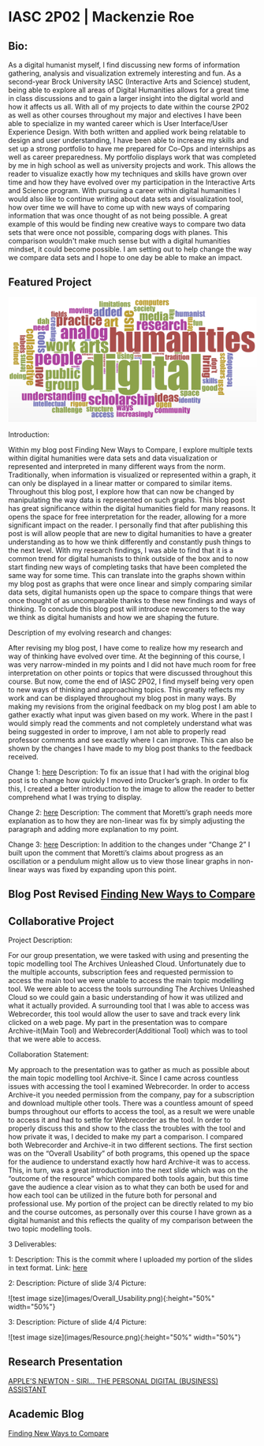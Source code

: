 
# IASC 2P02 | Mackenzie Roe

## Bio:

As a digital humanist myself, I find discussing new forms of information gathering, analysis and visualization extremely interesting and fun. As a second-year Brock University  IASC (Interactive Arts and Science) student, being able to explore all areas of Digital Humanities allows for a great time in class discussions and to gain a larger insight into the digital world and how it affects us all. With all of my projects to date within the course 2P02 as well as other courses throughout my major and electives I have been able to specialize in my wanted career which is User Interface/User Experience Design. With both written and applied work being relatable to design and user understanding, I have been able to increase my skills and set up a strong portfolio to have me prepared for Co-Ops and internships as well as career preparedness. My portfolio displays work that was completed by me in high school as well as university projects and work. This allows the reader to visualize exactly how my techniques and skills have grown over time and how they have evolved over my participation in the Interactive Arts and Science program. With pursuing a career within digital humanities I would also like to continue writing about data sets and visualization tool, how over time we will have to come up with new ways of comparing information that was once thought of as not being possible. A great example of this would be finding new creative ways to compare two data sets that were once not possible, comparing dogs with planes. This comparison wouldn't make much sense but with a digital humanities mindset, it could become possible. I am setting out to help change the way we compare data sets and I hope to one day be able to make an impact.




## Featured Project 

![](images/DH.png)

Introduction:

Within my blog post Finding New Ways to Compare, I explore multiple texts within digital humanities were data sets and data visualization or represented and interpreted in many different ways from the norm. Traditionally, when information is visualized or represented within a graph, it can only be displayed in a linear matter or compared to similar items. Throughout this blog post, I explore how that can now be changed by manipulating the way data is represented on such graphs. This blog post has great significance within the digital humanities field for many reasons. It opens the space for free interpretation for the reader, allowing for a more significant impact on the reader. I personally find that after publishing this post is will allow people that are new to digital humanities to have a greater understanding as to how we think differently and constantly push things to the next level. With my research findings, I was able to find that it is a common trend for digital humanists to think outside of the box and to now start finding new ways of completing tasks that have been completed the same way for some time. This can translate into the graphs shown within my blog post as graphs that were once linear and simply comparing similar data sets, digital humanists open up the space to compare things that were once thought of as uncomparable thanks to these new findings and ways of thinking. To conclude this blog post will introduce newcomers to the way we think as digital humanists and how we are shaping the future. 

Description of my evolving research and changes: 

After revising my blog post, I have come to realize how my research and way of thinking have evolved over time. At the beginning of this course, I was very narrow-minded in my points and I did not have much room for free interpretation on other points or topics that were discussed throughout this course. But now, come the end of  IASC 2P02, I find myself being very open to new ways of thinking and approaching topics. This greatly reflects my work and can be displayed throughout my blog post in many ways. By making my revisions from the original feedback on my blog post I am able to gather exactly what input was given based on my work. Where in the past I would simply read the comments and not completely understand what was being suggested in order to improve, I am not able to properly read professor comments and see exactly where I can improve. This can also be shown by the changes I have made to my blog post thanks to the feedback received.

Change 1: [here](https://github.com/mackenzieroe/IASC-2P02/commit/80a0c77d4d2bca1ec92c3cb1c52e603b6ffbd70f) Description: To fix an issue that I had with the original blog post is to change how quickly I moved into Drucker’s graph. In order to fix this, I created a better introduction to the image to allow the reader to better comprehend what I was trying to display.

Change 2: [here](https://github.com/mackenzieroe/IASC-2P02/commit/86f395133f7a6d77c5d589542ffaa9d1a1fae97f) Description: The comment that Moretti’s graph needs more explanation as to how they are non-linear was fix by simply adjusting the paragraph and adding more explanation to my point.

Change 3: [here](https://github.com/mackenzieroe/IASC-2P02/commit/b9d2ce55f4d05efc8758af846c7d9260089bd117) Description: In addition to the changes under “Change 2” I built upon the comment that Moretti’s claims about progress as an oscillation or a pendulum might allow us to view those linear graphs in non-linear ways was fixed by expanding upon this point.  


## Blog Post Revised [Finding New Ways to Compare](Revised_Blog.md)

## Collaborative Project

Project Description:

For our group presentation, we were tasked with using and presenting the topic modelling tool The Archives Unleashed Cloud. Unfortunately due to the multiple accounts, subscription fees and requested permission to access the main tool we were unable to access the main topic modelling tool. We were able to access the tools surrounding The Archives Unleashed Cloud so we could gain a basic understanding of how it was utilized and what it actually provided. A surrounding tool that I was able to access was Webrecorder, this tool would allow the user to save and track every link clicked on a web page. My part in the presentation was to compare Archive-it(Main Tool) and Webrecorder(Additional Tool) which was to tool that we were able to access. 

Collaboration Statement:

My approach to the presentation was to gather as much as possible about the main topic modelling tool Archive-it. Since I came across countless issues with accessing the tool I examined Webrecorder. In order to access Archive-it you needed permission from the company, pay for a subscription and download multiple other tools. There was a countless amount of speed bumps throughout our efforts to access the tool, as a result  we were unable to access it and had to settle for Webrecorder as the tool. In order to properly discuss this and show to the class the troubles with the tool and how private it was, I decided to make my part a comparison. I compared both Webrecorder and Archive-it in two different sections. The first section was on the “Overall Usability” of both programs, this opened up the space for the audience to understand exactly how hard Archive-it was to access. This, in turn, was a great introduction into the next slide which was on the “outcome of the resource” which compared both tools again, but this time gave the audience a clear vision as to what they can both be used for and how each tool can be utilized in the future both for personal and professional use. My portion of the project can be directly related to my bio and the course outcomes, as personally over this course I have grown as a digital humanist and this reflects the quality of my comparison between the two topic modelling tools.

3 Deliverables:

1: 
Description: This is the commit where I uploaded my portion of the slides in text format. 
Link: [here](https://github.com/IascAtBrock/IASC-2P02-TeamPresentations/commit/d3c99b946f2503a6d0f7bf5e8d21bce1b38a8026)

2: 
Description: Picture of slide 3/4
Picture:
<p></p>
![test image size](images/Overall_Usability.png){:height="50%" width="50%"}

3: 
Description: Picture of slide 4/4 
Picture: 
<p></p>
![test image size](images/Resource.png){:height="50%" width="50%"}

## Research Presentation

[APPLE'S NEWTON - SIRI... THE PERSONAL DIGITAL (BUSINESS) ASSISTANT](reveal1/index.html)

## Academic Blog

[Finding New Ways to Compare](blog)


